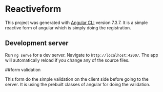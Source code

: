 # Reactiveform

This project was generated with [Angular CLI](https://github.com/angular/angular-cli) version 7.3.7.
It is a simple reactive form of angular which is simply doing the registration.

## Development server

Run `ng serve` for a dev server. Navigate to `http://localhost:4200/`. The app will automatically reload if you change any of the source files.

##form validation

This form do the simple validation on the client side before going to the server.
It is using the prebuilt classes of angular for doing the validation.